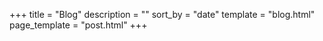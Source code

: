 +++
title = "Blog"
description = ""
sort_by = "date"
template = "blog.html"
page_template = "post.html"
+++
